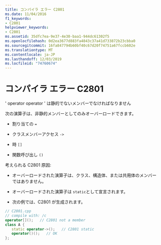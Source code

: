 ```yaml
---
title: コンパイラ エラー C2801
ms.date: 11/04/2016
f1_keywords:
- C2801
helpviewer_keywords:
- C2801
ms.assetid: 35dfc7ea-9e37-4e30-baa1-944dc61302f5
ms.openlocfilehash: 0d2ea3677d883fa4843c37a41d733872b23cbba0
ms.sourcegitcommit: 16fa847794b60bf40c67d20f74751a67fccb602e
ms.translationtype: MT
ms.contentlocale: ja-JP
ms.lasthandoff: 12/03/2019
ms.locfileid: "74760674"
---
```

# <a name="compiler-error-c2801"></a>コンパイラ エラー C2801

' operator operator ' は静的でないメンバーでなければなりません

次の演算子は、非静的メンバーとしてのみオーバーロードできます。

- 割り当ての `=`

- クラスメンバーアクセス `->`

- 時 `[]`

- 関数呼び出し `()`

考えられる C2801 原因:

- オーバーロードされた演算子は、クラス、構造体、または共用体のメンバーではありません。

- オーバーロードされた演算子は `static`として宣言されます。

- 次の例では、C2801 が生成されます。

```cpp
// C2801.cpp
// compile with: /c
operator[]();   // C2801 not a member
class A {
   static operator->();   // C2801 static
   operator()();   // OK
};
```
